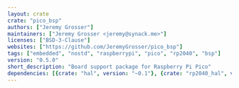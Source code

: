 ```yaml
---
layout: crate
crate: "pico_bsp"
authors: ["Jeremy Grosser"]
maintainers: ["Jeremy Grosser <jeremy@synack.me>"]
licenses: ["BSD-3-Clause"]
websites: ["https://github.com/JeremyGrosser/pico_bsp"]
tags: ["embedded", "nostd", "raspberrypi", "pico", "rp2040", "bsp"]
version: "0.5.0"
short_description: "Board support package for Raspberry Pi Pico"
dependencies: [{crate: "hal", version: "~0.1"}, {crate: "rp2040_hal", version: "~0.5"}]
---
```



